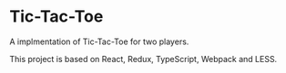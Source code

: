 # Tic-Tac-Toe

A implmentation of Tic-Tac-Toe for two players.

This project is based on React, Redux, TypeScript, Webpack and LESS.

